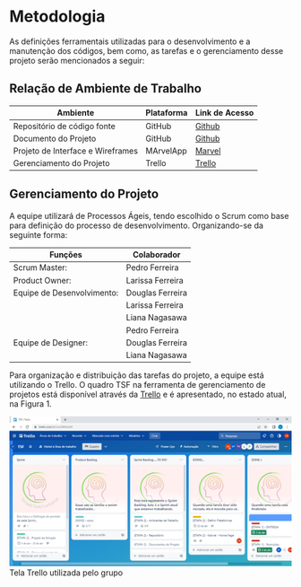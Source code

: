 
# Metodologia

As definições ferramentais utilizadas para o desenvolvimento e a manutenção dos códigos, bem como, as tarefas e o gerenciamento desse projeto serão mencionados a seguir:

## Relação de Ambiente de Trabalho
| Ambiente| Plataforma | Link de Acesso |
|---------|------------|----------------|
| Repositório de código fonte | GitHub |[Github](https://github.com)|
| Documento do Projeto | GitHub| [Github](https://github.com)|
| Projeto de Interface e Wireframes | MArvelApp | [Marvel](https://marvelapp.com/project/6697348)|
| Gerenciamento do Projeto | Trello | [Trello](https://trello.com/b/Lrsx2WGe/tsf)

## Gerenciamento do Projeto
A equipe utilizará de Processos Ágeis, tendo escolhido o Scrum como base para definição do processo de desenvolvimento.
Organizando-se da seguinte forma:

|Funções|Colaborador|
|---------|------------|
| Scrum Master:|Pedro Ferreira|
| Product Owner:|Larissa Ferreira|
| Equipe de Desenvolvimento:|Douglas Ferreira|
| |Larissa Ferreira|
| |Liana Nagasawa|
| |Pedro Ferreira|
| Equipe de Designer:|Douglas Ferreira|
||Liana Nagasawa|


Para organização e distribuição das tarefas do projeto, a equipe está utilizando o Trello.
O quadro TSF na ferramenta de gerenciamento de projetos está disponível através da [Trello](https://trello.com/b/Lrsx2WGe/tsf) e é apresentado, no estado atual, na Figura 1.

![Tela Trello utilizada pelo grupo](img/TrelloFigura1.PNG)
Tela Trello utilizada pelo grupo
